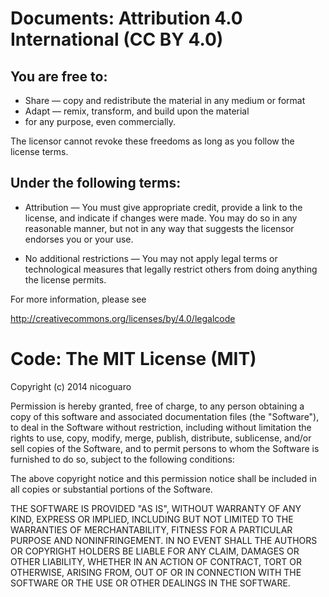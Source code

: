 Documents: Attribution 4.0 International (CC BY 4.0)
====================================================
You are free to:
----------------

- Share — copy and redistribute the material in any medium or format
- Adapt — remix, transform, and build upon the material
- for any purpose, even commercially.

The licensor cannot revoke these freedoms as long as you follow the license terms.

Under the following terms:
--------------------------

- Attribution — You must give appropriate credit, provide a link to the license, and indicate if changes were made. You may do so in any reasonable manner, but not in any way that suggests the licensor endorses you or your use.

- No additional restrictions — You may not apply legal terms or technological measures that legally restrict others from doing anything the license permits.


For more information, please see

<http://creativecommons.org/licenses/by/4.0/legalcode>



Code: The MIT License (MIT)
===========================

Copyright (c) 2014 nicoguaro

Permission is hereby granted, free of charge, to any person obtaining a copy
of this software and associated documentation files (the "Software"), to deal
in the Software without restriction, including without limitation the rights
to use, copy, modify, merge, publish, distribute, sublicense, and/or sell
copies of the Software, and to permit persons to whom the Software is
furnished to do so, subject to the following conditions:

The above copyright notice and this permission notice shall be included in all
copies or substantial portions of the Software.

THE SOFTWARE IS PROVIDED "AS IS", WITHOUT WARRANTY OF ANY KIND, EXPRESS OR
IMPLIED, INCLUDING BUT NOT LIMITED TO THE WARRANTIES OF MERCHANTABILITY,
FITNESS FOR A PARTICULAR PURPOSE AND NONINFRINGEMENT. IN NO EVENT SHALL THE
AUTHORS OR COPYRIGHT HOLDERS BE LIABLE FOR ANY CLAIM, DAMAGES OR OTHER
LIABILITY, WHETHER IN AN ACTION OF CONTRACT, TORT OR OTHERWISE, ARISING FROM,
OUT OF OR IN CONNECTION WITH THE SOFTWARE OR THE USE OR OTHER DEALINGS IN THE
SOFTWARE.

